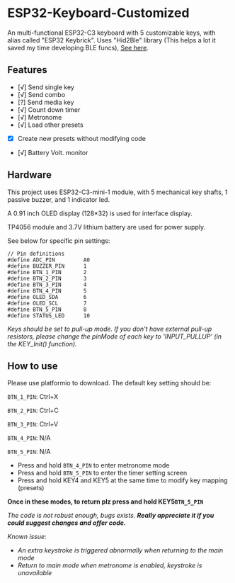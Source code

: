 # ESP32-Keyboard-Customized
An multi-functional ESP32-C3 keyboard with 5 customizable keys, with alias called "ESP32 Keybrick". Uses "Hid2Ble" library (This helps a lot it saved my time developing BLE funcs), [See here](https://github.com/BearLaboratory/Hid2Ble).

## Features

 - [√] Send single key
 - [√] Send combo
 - [?] Send media key
 - [√] Count down timer
 - [√] Metronome
 - [√] Load other presets
 - [x] Create new presets without modifying code
 - [√] Battery Volt. monitor

## Hardware

This project uses ESP32-C3-mini-1 module, with 5 mechanical key shafts, 1 passive buzzer, and 1 indicator led.

A 0.91 inch OLED display (128*32) is used for interface display.

TP4056 module and 3.7V lithium battery are used for power supply.

See below for specific pin settings:
```
// Pin definitions
#define ADC_PIN         A0
#define BUZZER_PIN      1
#define BTN_1_PIN       2
#define BTN_2_PIN       3
#define BTN_3_PIN       4
#define BTN_4_PIN       5
#define OLED_SDA        6
#define OLED_SCL        7
#define BTN_5_PIN       8
#define STATUS_LED      10
```

*Keys should be set to pull-up mode. If you don't have external pull-up resistors, please change the pinMode of each key to 'INPUT_PULLUP' (in the KEY_Init() function).*

## How to use

Please use platformio to download.
The default key setting should be:

`BTN_1_PIN`: Ctrl+X

`BTN_2_PIN`: Ctrl+C

`BTN_3_PIN`: Ctrl+V

`BTN_4_PIN`: N/A

`BTN_5_PIN`: N/A

- Press and hold `BTN_4_PIN` to enter metronome mode
- Press and hold `BTN_5_PIN` to enter the timer setting screen
- Press and hold KEY4 and KEY5 at the same time to modify key mapping (presets)

**Once in these modes, to return plz press and hold KEY5`BTN_5_PIN`**

*The code is not robust enough, bugs exists. **Really appreciate it if you could suggest changes and offer code.***

*Known issue:*
- *An extra keystroke is triggered abnormally when returning to the main mode*
- *Return to main mode when metronome is enabled, keystroke is unavailable*
